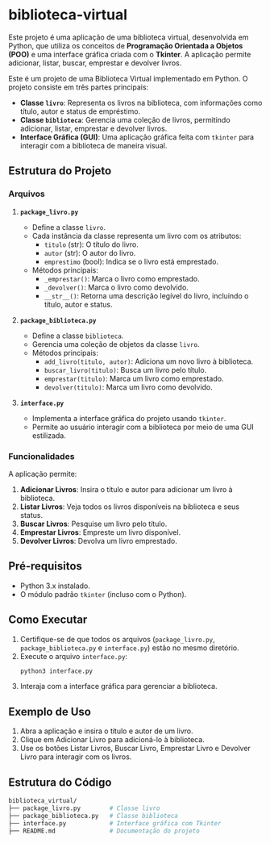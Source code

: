 # biblioteca-virtual
Este projeto é uma aplicação de uma biblioteca virtual, desenvolvida em Python, que utiliza os conceitos de **Programação Orientada a Objetos (POO)** e uma interface gráfica criada com o **Tkinter**. A aplicação permite adicionar, listar, buscar, emprestar e devolver livros.

Este é um projeto de uma Biblioteca Virtual implementado em Python. O projeto consiste em três partes principais:
- **Classe `livro`**: Representa os livros na biblioteca, com informações como título, autor e status de empréstimo.
- **Classe `biblioteca`**: Gerencia uma coleção de livros, permitindo adicionar, listar, emprestar e devolver livros.
- **Interface Gráfica (GUI)**: Uma aplicação gráfica feita com `tkinter` para interagir com a biblioteca de maneira visual.

## Estrutura do Projeto

### Arquivos
1. **`package_livro.py`**
   - Define a classe `livro`.
   - Cada instância da classe representa um livro com os atributos:
     - `titulo` (str): O título do livro.
     - `autor` (str): O autor do livro.
     - `emprestimo` (bool): Indica se o livro está emprestado.
   - Métodos principais:
     - `_emprestar()`: Marca o livro como emprestado.
     - `_devolver()`: Marca o livro como devolvido.
     - `__str__()`: Retorna uma descrição legível do livro, incluindo o título, autor e status.

2. **`package_biblioteca.py`**
   - Define a classe `biblioteca`.
   - Gerencia uma coleção de objetos da classe `livro`.
   - Métodos principais:
     - `add_livro(titulo, autor)`: Adiciona um novo livro à biblioteca.
     - `buscar_livro(titulo)`: Busca um livro pelo título.
     - `emprestar(titulo)`: Marca um livro como emprestado.
     - `devolver(titulo)`: Marca um livro como devolvido.

3. **`interface.py`**
   - Implementa a interface gráfica do projeto usando `tkinter`.
   - Permite ao usuário interagir com a biblioteca por meio de uma GUI estilizada.

### Funcionalidades
A aplicação permite:
1. **Adicionar Livros**: Insira o título e autor para adicionar um livro à biblioteca.
2. **Listar Livros**: Veja todos os livros disponíveis na biblioteca e seus status.
3. **Buscar Livros**: Pesquise um livro pelo título.
4. **Emprestar Livros**: Empreste um livro disponível.
5. **Devolver Livros**: Devolva um livro emprestado.

## Pré-requisitos
- Python 3.x instalado.
- O módulo padrão `tkinter` (incluso com o Python).

## Como Executar
1. Certifique-se de que todos os arquivos (`package_livro.py`, `package_biblioteca.py` e `interface.py`) estão no mesmo diretório.
2. Execute o arquivo `interface.py`:
   ```bash
   python3 interface.py
3. Interaja com a interface gráfica para gerenciar a biblioteca.

## Exemplo de Uso
1. Abra a aplicação e insira o título e autor de um livro.
2. Clique em Adicionar Livro para adicioná-lo à biblioteca.
3. Use os botões Listar Livros, Buscar Livro, Emprestar Livro e Devolver Livro para interagir com os livros.

## Estrutura do Código
   ```bash
   biblioteca_virtual/
   ├── package_livro.py        # Classe livro
   ├── package_biblioteca.py   # Classe biblioteca
   ├── interface.py            # Interface gráfica com Tkinter
   ├── README.md               # Documentação do projeto
